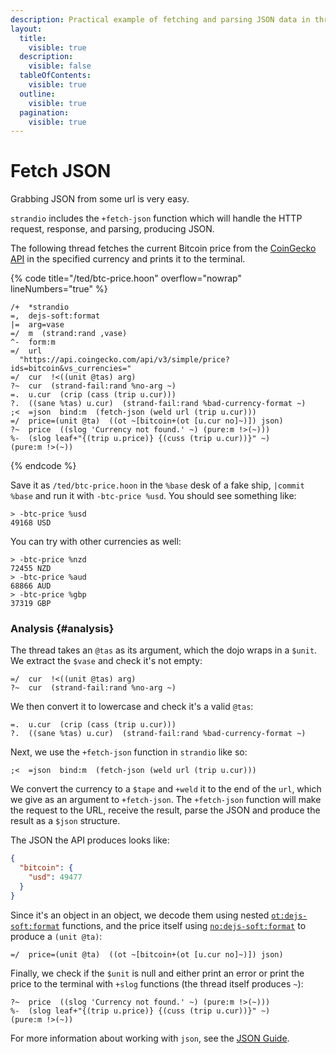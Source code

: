 ```yaml
---
description: Practical example of fetching and parsing JSON data in threads using strandio's +fetch-json function, demonstrated with a Bitcoin price fetcher that queries external APIs and processes responses.
layout:
  title:
    visible: true
  description:
    visible: false
  tableOfContents:
    visible: true
  outline:
    visible: true
  pagination:
    visible: true
---
```


# Fetch JSON

Grabbing JSON from some url is very easy.

`strandio` includes the `+fetch-json` function which will handle the HTTP request, response, and parsing, producing JSON.

The following thread fetches the current Bitcoin price from the [CoinGecko API](https://www.coingecko.com/en/api) in the specified currency and prints it to the terminal.

{% code title="/ted/btc-price.hoon" overflow="nowrap" lineNumbers="true" %}
```hoon
/+  *strandio
=,  dejs-soft:format
|=  arg=vase
=/  m  (strand:rand ,vase)
^-  form:m
=/  url
  "https://api.coingecko.com/api/v3/simple/price?ids=bitcoin&vs_currencies="
=/  cur  !<((unit @tas) arg)
?~  cur  (strand-fail:rand %no-arg ~)
=.  u.cur  (crip (cass (trip u.cur)))
?.  ((sane %tas) u.cur)  (strand-fail:rand %bad-currency-format ~)
;<  =json  bind:m  (fetch-json (weld url (trip u.cur)))
=/  price=(unit @ta)  ((ot ~[bitcoin+(ot [u.cur no]~)]) json)
?~  price  ((slog 'Currency not found.' ~) (pure:m !>(~)))
%-  (slog leaf+"{(trip u.price)} {(cuss (trip u.cur))}" ~)
(pure:m !>(~))
```
{% endcode %}

Save it as `/ted/btc-price.hoon` in the `%base` desk of a fake ship, `|commit %base` and run it with `-btc-price %usd`. You should see something like:

```
> -btc-price %usd
49168 USD
```

You can try with other currencies as well:

```
> -btc-price %nzd
72455 NZD
> -btc-price %aud
68866 AUD
> -btc-price %gbp
37319 GBP
```

### Analysis {#analysis}

The thread takes an `@tas` as its argument, which the dojo wraps in a `$unit`. We extract the `$vase` and check it's not empty:

```hoon
=/  cur  !<((unit @tas) arg)
?~  cur  (strand-fail:rand %no-arg ~)
```

We then convert it to lowercase and check it's a valid `@tas`:

```hoon
=.  u.cur  (crip (cass (trip u.cur)))
?.  ((sane %tas) u.cur)  (strand-fail:rand %bad-currency-format ~)
```

Next, we use the `+fetch-json` function in `strandio` like so:

```hoon
;<  =json  bind:m  (fetch-json (weld url (trip u.cur)))
```

We convert the currency to a `$tape` and `+weld` it to the end of the `url`, which we give as an argument to `+fetch-json`. The `+fetch-json` function will make the request to the URL, receive the result, parse the JSON and produce the result as a `$json` structure.

The JSON the API produces looks like:

```json
{
  "bitcoin": {
    "usd": 49477
  }
}
```

Since it's an object in an object, we decode them using nested [`ot:dejs-soft:format`](../../../../hoon/zuse/2d_7.md#otdejs-softformat) functions, and the price itself using [`no:dejs-soft:format`](../../../../hoon/zuse/2d_7.md#nodejs-softformat) to produce a `(unit @ta)`:

```hoon
=/  price=(unit @ta)  ((ot ~[bitcoin+(ot [u.cur no]~)]) json)
```

Finally, we check if the `$unit` is null and either print an error or print the price to the terminal with `+slog` functions (the thread itself produces `~`):

```hoon
?~  price  ((slog 'Currency not found.' ~) (pure:m !>(~)))
%-  (slog leaf+"{(trip u.price)} {(cuss (trip u.cur))}" ~)
(pure:m !>(~))
```

For more information about working with `json`, see the [JSON Guide](../../../../hoon/json-guide.md).
